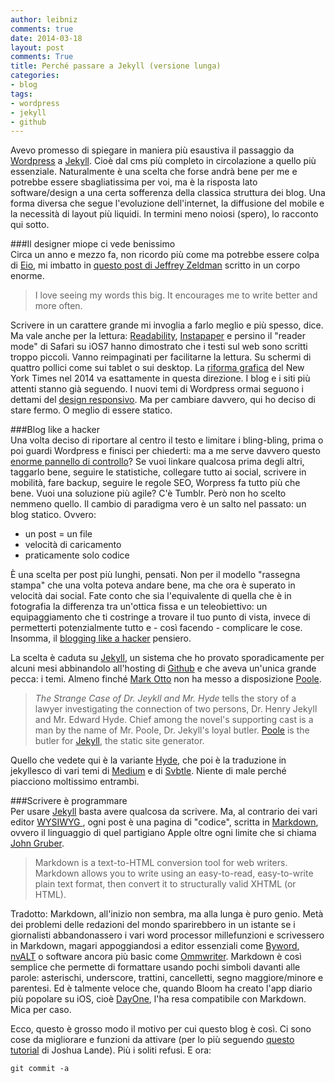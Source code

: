 ```yaml
---
author: leibniz
comments: true
date: 2014-03-18
layout: post
comments: True
title: Perché passare a Jekyll (versione lunga)
categories:
- blog
tags:
- wordpress
- jekyll
- github
---
```



Avevo promesso di spiegare in maniera più esaustiva il passaggio da [Wordpress](https://wordpress.org) a [Jekyll](http://jekyllrb.com/). Cioè dal cms più completo in circolazione a quello più essenziale. Naturalmente è una scelta che forse andrà bene per me e potrebbe essere sbagliatissima per voi, ma è la risposta lato software/design a una certa sofferenza della classica struttura dei blog. Una forma diversa che segue l'evoluzione dell'internet, la diffusione del mobile e la necessità di layout più liquidi. In termini meno noiosi (spero), lo racconto qui sotto. 

###Il designer miope ci vede benissimo   
Circa un anno e mezzo fa, non ricordo più come ma potrebbe essere colpa di [Eio](https://friendfeed.com/eio/0d27e21f/web-design-manifesto-2012-jeffrey-zeldman), mi imbatto in 
[questo post di Jeffrey Zeldman](http://www.zeldman.com/2012/05/18/web-design-manifesto-2012/) scritto in un corpo enorme. 

> I love seeing my words this big. It encourages me to write better and more often.

Scrivere in un carattere grande mi invoglia a farlo meglio e più spesso, dice. Ma vale anche per la lettura: [Readability](https://www.readability.com/), [Instapaper](https://www.instapaper.com/) e persino il "reader mode" di Safari su iOS7 hanno dimostrato che i testi sul web sono scritti troppo piccoli. Vanno reimpaginati per facilitarne la lettura. Su schermi di quattro pollici come sui tablet o sui desktop. La [riforma grafica](http://www.nytimes.com/redesign/) del New York Times nel 2014 va esattamente in questa direzione. I blog e i siti più attenti stanno già seguendo. I nuovi temi di Wordpress ormai seguono i dettami del [design responsivo](https://it.wikipedia.org/wiki/Responsive_Web_Design). Ma per cambiare davvero, qui ho deciso di stare fermo. O meglio di essere statico.

###Blog like a hacker   
Una volta deciso di riportare al centro il testo e limitare i bling-bling, prima o poi guardi Wordpress e finisci per chiederti: ma a me serve davvero questo [enorme pannello di controllo](http://en.support.wordpress.com/dashboard/)? Se vuoi linkare qualcosa prima degli altri, taggarlo bene, seguire le statistiche, collegare tutto ai social, scrivere in mobilità, fare backup, seguire le regole SEO, Worpress fa tutto più che bene. Vuoi una soluzione più agile? C'è Tumblr. Però non ho scelto nemmeno quello. Il cambio di paradigma vero è un salto nel passato: un blog statico. Ovvero:

- un post = un file
- velocità di caricamento
- praticamente solo codice

È una scelta per post più lunghi, pensati. Non per il modello "rassegna stampa" che una volta poteva andare bene, ma che ora è superato in velocità dai social. Fate conto che sia l'equivalente di quella che è in fotografia la differenza tra un'ottica fissa e un teleobiettivo: un equipaggiamento che ti costringe a trovare il tuo punto di vista, invece di permetterti potenzialmente tutto e - così facendo - complicare le cose. Insomma, il [blogging like a hacker](http://tom.preston-werner.com/2008/11/17/blogging-like-a-hacker.html) pensiero.

La scelta è caduta su [Jekyll](http://jekyllrb.com/), un sistema che ho provato sporadicamente per alcuni mesi abbinandolo all'hosting di [Github](https://github.com) e che aveva un'unica grande pecca: i temi. Almeno finché [Mark Otto](https://twitter.com/mdo) non ha messo a disposizione [Poole](https://github.com/poole/poole).

> _The Strange Case of Dr. Jeykll and Mr. Hyde_ tells the story of a lawyer investigating the connection of two persons, Dr. Henry Jekyll and Mr. Edward Hyde. Chief among the novel's supporting cast is a man by the name of Mr. Poole, Dr. Jekyll's loyal butler. [Poole](https://github.com/poole/poole) is the butler for [Jekyll](http://jekyllrb.com/), the static site generator.

Quello che vedete qui è la variante [Hyde](http://hyde.getpoole.com/), che poi  è la traduzione in jekyllesco di vari temi di [Medium](https://medium.com/) e di [Svbtle](https://svbtle.com/magazine). Niente di male perché piacciono moltissimo entrambi.


###Scrivere è programmare   
Per usare [Jekyll](http://jekyllrb.com/) basta avere qualcosa da scrivere. Ma, al contrario dei vari editor [WYSIWYG
](https://it.wikipedia.org/wiki/WYSIWYG), ogni post è una pagina di "codice", scritta in [Markdown](http://daringfireball.net/projects/markdown/), ovvero il linguaggio di quel partigiano Apple oltre ogni limite che si chiama [John Gruber](http://daringfireball.net/).

> Markdown is a text-to-HTML conversion tool for web writers. Markdown allows you to write using an easy-to-read, easy-to-write plain text format, then convert it to structurally valid XHTML (or HTML).

Tradotto: Markdown, all'inizio non sembra, ma alla lunga è puro genio. Metà dei problemi delle redazioni del mondo sparirebbero in un istante se i giornalisti abbandonassero i vari word processor millefunzioni e scrivessero in Markdown, magari appoggiandosi a editor essenziali come [Byword](http://bywordapp.com/), [nvALT](http://brettterpstra.com/projects/nvalt/) o software ancora più basic come [Ommwriter](http://www.ommwriter.com/). Markdown è così semplice che permette di formattare usando pochi simboli davanti alle parole: asterischi, underscore, trattini, cancelletti, segno maggiore/minore e parentesi. Ed è talmente veloce che, quando Bloom ha creato l'app diario più popolare su iOS, cioè [DayOne](http://dayoneapp.com/), l'ha resa compatibile con Markdown. Mica per caso.

Ecco, questo è grosso modo il motivo per cui questo blog è così. Ci sono cose da migliorare e funzioni da attivare (per lo più seguendo [questo tutorial](http://joshualande.com/2014/02/03/jekyll-github-pages-poole/) di Joshua Lande). Più i soliti refusi. E ora:

`git commit -a`